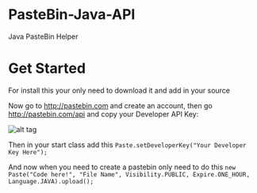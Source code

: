 # PasteBin-Java-API
Java PasteBin Helper

# Get Started
For install this your only need to download it and add in your source

Now go to http://pastebin.com and create an account, then go http://pastebin.com/api and copy your Developer API Key:

![alt tag](http://image.prntscr.com/image/ae9d74414b6e4d12bab0e9761d833998.png)

Then in your start class add this
`Paste.setDeveloperKey("Your Developer Key Here");`

And now when you need to create a pastebin only need to do this
`new Paste("Code here!", "File Name", Visibility.PUBLIC, Expire.ONE_HOUR, Language.JAVA).upload();`
